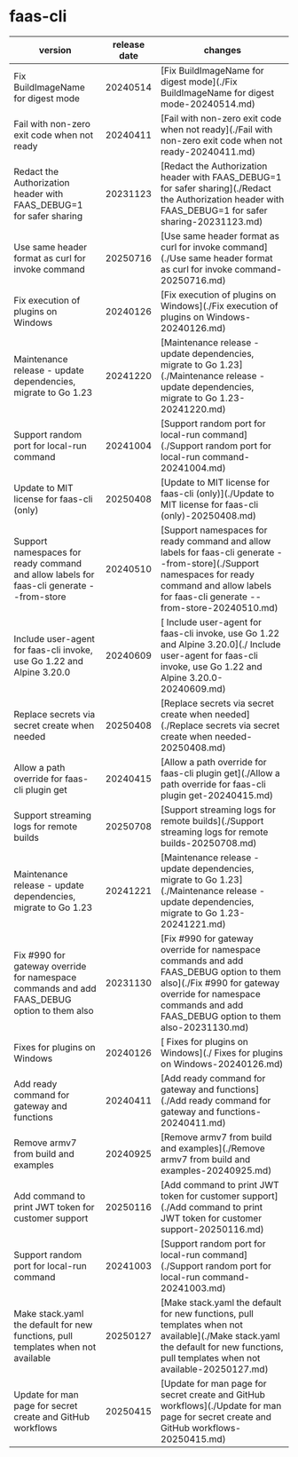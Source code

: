 # faas-cli	


|version|release date|changes|
|---|---|---|
|Fix BuildImageName for digest mode|20240514|[Fix BuildImageName for digest mode](./Fix BuildImageName for digest mode-20240514.md)|
|Fail with non-zero exit code when not ready|20240411|[Fail with non-zero exit code when not ready](./Fail with non-zero exit code when not ready-20240411.md)|
|Redact the Authorization header with FAAS_DEBUG=1 for safer sharing|20231123|[Redact the Authorization header with FAAS_DEBUG=1 for safer sharing](./Redact the Authorization header with FAAS_DEBUG=1 for safer sharing-20231123.md)|
|Use same header format as curl for invoke command|20250716|[Use same header format as curl for invoke command](./Use same header format as curl for invoke command-20250716.md)|
|Fix execution of plugins on Windows|20240126|[Fix execution of plugins on Windows](./Fix execution of plugins on Windows-20240126.md)|
|Maintenance release - update dependencies, migrate to Go 1.23|20241220|[Maintenance release - update dependencies, migrate to Go 1.23](./Maintenance release - update dependencies, migrate to Go 1.23-20241220.md)|
|Support random port for local-run command|20241004|[Support random port for local-run command](./Support random port for local-run command-20241004.md)|
|Update to MIT license for faas-cli (only)|20250408|[Update to MIT license for faas-cli (only)](./Update to MIT license for faas-cli (only)-20250408.md)|
|Support namespaces for ready command and allow labels for faas-cli generate --from-store|20240510|[Support namespaces for ready command and allow labels for faas-cli generate --from-store](./Support namespaces for ready command and allow labels for faas-cli generate --from-store-20240510.md)|
| Include user-agent for faas-cli invoke, use Go 1.22 and Alpine 3.20.0|20240609|[ Include user-agent for faas-cli invoke, use Go 1.22 and Alpine 3.20.0](./ Include user-agent for faas-cli invoke, use Go 1.22 and Alpine 3.20.0-20240609.md)|
|Replace secrets via secret create when needed|20250408|[Replace secrets via secret create when needed](./Replace secrets via secret create when needed-20250408.md)|
|Allow a path override for faas-cli plugin get|20240415|[Allow a path override for faas-cli plugin get](./Allow a path override for faas-cli plugin get-20240415.md)|
|Support streaming logs for remote builds|20250708|[Support streaming logs for remote builds](./Support streaming logs for remote builds-20250708.md)|
|Maintenance release - update dependencies, migrate to Go 1.23|20241221|[Maintenance release - update dependencies, migrate to Go 1.23](./Maintenance release - update dependencies, migrate to Go 1.23-20241221.md)|
|Fix #990 for gateway override for namespace commands and add FAAS_DEBUG option to them also|20231130|[Fix #990 for gateway override for namespace commands and add FAAS_DEBUG option to them also](./Fix #990 for gateway override for namespace commands and add FAAS_DEBUG option to them also-20231130.md)|
| Fixes for plugins on Windows|20240126|[ Fixes for plugins on Windows](./ Fixes for plugins on Windows-20240126.md)|
|Add ready command for gateway and functions|20240411|[Add ready command for gateway and functions](./Add ready command for gateway and functions-20240411.md)|
|Remove armv7 from build and examples|20240925|[Remove armv7 from build and examples](./Remove armv7 from build and examples-20240925.md)|
|Add command to print JWT token for customer support|20250116|[Add command to print JWT token for customer support](./Add command to print JWT token for customer support-20250116.md)|
|Support random port for local-run command|20241003|[Support random port for local-run command](./Support random port for local-run command-20241003.md)|
|Make stack.yaml the default for new functions, pull templates when not available|20250127|[Make stack.yaml the default for new functions, pull templates when not available](./Make stack.yaml the default for new functions, pull templates when not available-20250127.md)|
|Update for man page for secret create and GitHub workflows|20250415|[Update for man page for secret create and GitHub workflows](./Update for man page for secret create and GitHub workflows-20250415.md)|
